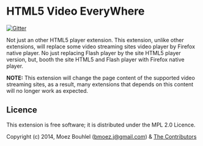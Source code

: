 # HTML5 Video EveryWhere

[![Gitter](https://badges.gitter.im/Join%20Chat.svg)](https://gitter.im/lejenome/html5-video-everywhere?utm_source=badge&utm_medium=badge&utm_campaign=pr-badge&utm_content=badge)

Not just an other HTML5 player extension.
This extension, unlike other extensions, will replace some video streaming sites
video player by Firefox native player. No just replacing Flash player by the
site HTML5 player version, but, booth the site HTML5 and Flash player with Firefox
native player.

**NOTE:**
This extension will change the page content of the supported video streaming
sites, as a result, many extensions that depends on this content will no longer
work as expected.


## Licence

This extension is free software; it is distributed under the MPL 2.0 Licence.

Copyright (c) 2014, Moez Bouhlel (bmoez.j@gmail.com) & [The
Contributors](https://github.com/lejenome/html5-video-everywhere/graphs/contributors)
